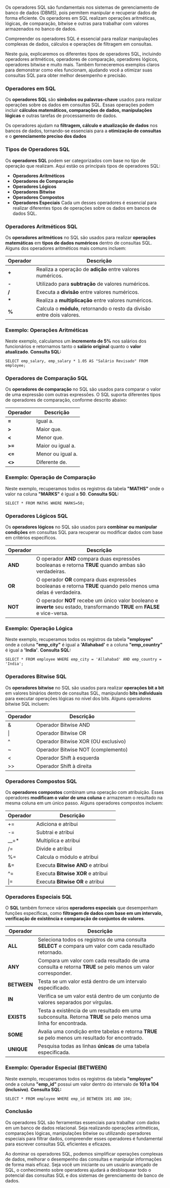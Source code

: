 Os operadores SQL são fundamentais nos sistemas de gerenciamento de banco de dados (DBMS), pois permitem manipular e recuperar dados de forma eficiente. Os operadores em SQL realizam operações aritméticas, lógicas, de comparação, bitwise e outras para trabalhar com valores armazenados no banco de dados.

Compreender os operadores SQL é essencial para realizar manipulações complexas de dados, cálculos e operações de filtragem em consultas.

Neste guia, explicaremos os diferentes tipos de operadores SQL, incluindo operadores aritméticos, operadores de comparação, operadores lógicos, operadores bitwise e muito mais. Também forneceremos exemplos claros para demonstrar como eles funcionam, ajudando você a otimizar suas consultas SQL para obter melhor desempenho e precisão.


### **Operadores em SQL**

Os **operadores SQL** são **símbolos ou palavras-chave** usados para realizar operações sobre os dados em consultas SQL. Essas operações podem incluir **cálculos matemáticos, comparações de dados, manipulações lógicas** e outras tarefas de processamento de dados.

Os operadores ajudam na **filtragem, cálculo e atualização de dados** nos bancos de dados, tornando-se essenciais para a **otimização de consultas** e o **gerenciamento preciso dos dados**

### **Tipos de Operadores SQL**

Os **operadores SQL** podem ser categorizados com base no tipo de operação que realizam. Aqui estão os principais tipos de operadores SQL:
- **Operadores Aritméticos**
- **Operadores de Comparação**
- **Operadores Lógicos**
- **Operadores Bitwise**
- **Operadores Compostos**
- **Operadores Especiais**
Cada um desses operadores é essencial para realizar diferentes tipos de operações sobre os dados em bancos de dados SQL.

### **Operadores Aritméticos SQL**

Os **operadores aritméticos** no SQL são usados para realizar **operações matemáticas** em **tipos de dados numéricos** dentro de consultas SQL. Alguns dos operadores aritméticos mais comuns incluem:

|**Operador**|**Descrição**|
|---|---|
|**+**|Realiza a operação de **adição** entre valores numéricos.|
|**-**|Utilizado para **subtração** de valores numéricos.|
|**/**|Executa a **divisão** entre valores numéricos.|
|**\***|Realiza a **multiplicação** entre valores numéricos.|
|**%**|Calcula o **módulo**, retornando o resto da divisão entre dois valores.|

### **Exemplo: Operações Aritméticas**

Neste exemplo, calculamos um **incremento de 5%** nos salários dos funcionários e retornamos tanto o **salário original** quanto o **valor atualizado**.
**Consulta SQL:**

```
SELECT emp_salary, emp_salary * 1.05 AS "Salário Revisado" FROM employee;
```

### **Operadores de Comparação SQL**

Os **operadores de comparação** no SQL são usados para comparar o valor de uma expressão com outras expressões. O SQL suporta diferentes tipos de operadores de comparação, conforme descrito abaixo:

|**Operador**|**Descrição**|
|---|---|
|**=**|Igual a.|
|**>**|Maior que.|
|**<**|Menor que.|
|**>=**|Maior ou igual a.|
|**<=**|Menor ou igual a.|
|**<>**|Diferente de.|

### **Exemplo: Operação de Comparação**

Neste exemplo, recuperamos todos os registros da tabela **"MATHS"** onde o valor na coluna **"MARKS"** é igual a **50**.
**Consulta SQL:**

```
SELECT * FROM MATHS WHERE MARKS=50;
```


### **Operadores Lógicos SQL**

Os **operadores lógicos** no SQL são usados para **combinar ou manipular condições** em consultas SQL para recuperar ou modificar dados com base em critérios específicos.

|**Operador**|**Descrição**|
|---|---|
|**AND**|O operador **AND** compara duas expressões booleanas e retorna **TRUE** quando ambas são verdadeiras.|
|**OR**|O operador **OR** compara duas expressões booleanas e retorna **TRUE** quando pelo menos uma delas é verdadeira.|
|**NOT**|O operador **NOT** recebe um único valor booleano e **inverte** seu estado, transformando **TRUE** em **FALSE** e vice-versa.|

### **Exemplo: Operação Lógica**

Neste exemplo, recuperamos todos os registros da tabela **"employee"** onde a coluna **"emp_city"** é igual a **'Allahabad'** e a coluna **"emp_country"** é igual a **'India'**.
**Consulta SQL:**

```
SELECT * FROM employee WHERE emp_city = 'Allahabad' AND emp_country = 'India';
```


### **Operadores Bitwise SQL**

Os **operadores bitwise** no SQL são usados para realizar **operações bit a bit** em valores binários dentro de consultas SQL, manipulando **bits individuais** para executar operações lógicas no nível dos bits. Alguns operadores bitwise SQL incluem:

| **Operador** | **Descrição**                       |     |
| ------------ | ----------------------------------- | --- |
| &            | Operador Bitwise AND                |     |
| \|           | Operador Bitwise OR                 |     |
| ^            | Operador Bitwise XOR (OU exclusivo) |     |
| ~            | Operador Bitwise NOT (complemento)  |     |
| <            | Operador Shift à esquerda           |     |
| >>           | Operador Shift à direita            |     |

### **Operadores Compostos SQL**

Os **operadores compostos** combinam uma operação com atribuição. Esses operadores **modificam o valor de uma coluna** e armazenam o resultado na mesma coluna em um único passo. Alguns operadores compostos incluem:

| **Operador** | **Descrição**                     |     |
| ------------ | --------------------------------- | --- |
| +=           | Adiciona e atribui                |     |
| -=           | Subtrai e atribui                 |     |
| _\_=*        | Multiplica e atribui              |     |
| /=           | Divide e atribui                  |     |
| %=           | Calcula o módulo e atribui        |     |
| &=           | Executa **Bitwise AND** e atribui |     |
| ^=           | Executa **Bitwise XOR** e atribui |     |
| \|=          | Executa **Bitwise OR** e atribui  |     |

### **Operadores Especiais SQL**

O **SQL** também fornece vários **operadores especiais** que desempenham funções específicas, como **filtragem de dados com base em um intervalo, verificação de existência e comparação de conjuntos de valores**.

|**Operador**|**Descrição**|
|---|---|
|**ALL**|Seleciona todos os registros de uma consulta **SELECT** e compara um valor com cada resultado retornado.|
|**ANY**|Compara um valor com cada resultado de uma consulta e retorna **TRUE** se pelo menos um valor corresponder.|
|**BETWEEN**|Testa se um valor está dentro de um intervalo especificado.|
|**IN**|Verifica se um valor está dentro de um conjunto de valores separados por vírgulas.|
|**EXISTS**|Testa a existência de um resultado em uma subconsulta. Retorna **TRUE** se pelo menos uma linha for encontrada.|
|**SOME**|Avalia uma condição entre tabelas e retorna **TRUE** se pelo menos um resultado for encontrado.|
|**UNIQUE**|Pesquisa todas as linhas **únicas** de uma tabela especificada.|

### **Exemplo: Operador Especial (BETWEEN)**

Neste exemplo, recuperamos todos os registros da tabela **"employee"** onde a coluna **"emp_id"** possui um valor dentro do intervalo de **101 a 104 (inclusivo)**.
**Consulta SQL:**

```
SELECT * FROM employee WHERE emp_id BETWEEN 101 AND 104;
```

### **Conclusão**

Os operadores SQL são ferramentas essenciais para trabalhar com dados em um banco de dados relacional. Seja realizando operações aritméticas, comparações lógicas, manipulações bitwise ou utilizando operadores especiais para filtrar dados, compreender esses operadores é fundamental para escrever consultas SQL eficientes e eficazes.

Ao dominar os operadores SQL, podemos simplificar operações complexas de dados, melhorar o desempenho das consultas e manipular informações de forma mais eficaz. Seja você um iniciante ou um usuário avançado de SQL, o conhecimento sobre operadores ajudará a desbloquear todo o potencial das consultas SQL e dos sistemas de gerenciamento de banco de dados.



